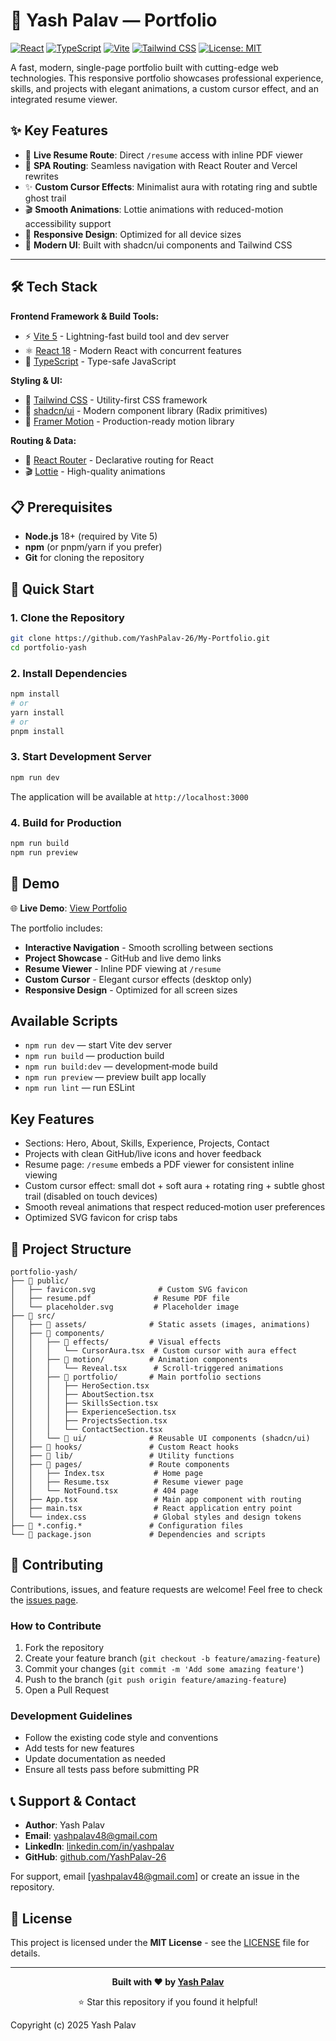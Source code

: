 # 🚀 Yash Palav — Portfolio

[![React](https://img.shields.io/badge/React-18-61DAFB?style=flat&logo=react)](https://reactjs.org/)
[![TypeScript](https://img.shields.io/badge/TypeScript-5.0-3178C6?style=flat&logo=typescript)](https://www.typescriptlang.org/)
[![Vite](https://img.shields.io/badge/Vite-5.0-646CFF?style=flat&logo=vite)](https://vitejs.dev/)
[![Tailwind CSS](https://img.shields.io/badge/Tailwind_CSS-3.0-38B2AC?style=flat&logo=tailwind-css)](https://tailwindcss.com/)
[![License: MIT](https://img.shields.io/badge/License-MIT-yellow.svg)](https://opensource.org/licenses/MIT)

A fast, modern, single-page portfolio built with cutting-edge web technologies. This responsive portfolio showcases professional experience, skills, and projects with elegant animations, a custom cursor effect, and an integrated resume viewer.

## ✨ Key Features

- 🎯 **Live Resume Route**: Direct `/resume` access with inline PDF viewer
- 🧭 **SPA Routing**: Seamless navigation with React Router and Vercel rewrites
- ✨ **Custom Cursor Effects**: Minimalist aura with rotating ring and subtle ghost trail
- 🎬 **Smooth Animations**: Lottie animations with reduced-motion accessibility support
- 📱 **Responsive Design**: Optimized for all device sizes
- 🎨 **Modern UI**: Built with shadcn/ui components and Tailwind CSS

---

## 🛠️ Tech Stack

**Frontend Framework & Build Tools:**
- ⚡ [Vite 5](https://vitejs.dev/) - Lightning-fast build tool and dev server
- ⚛️ [React 18](https://reactjs.org/) - Modern React with concurrent features
- 🔷 [TypeScript](https://www.typescriptlang.org/) - Type-safe JavaScript

**Styling & UI:**
- 💎 [Tailwind CSS](https://tailwindcss.com/) - Utility-first CSS framework
- 🧩 [shadcn/ui](https://ui.shadcn.com/) - Modern component library (Radix primitives)
- 🎨 [Framer Motion](https://www.framer.com/motion/) - Production-ready motion library

**Routing & Data:**
- 🧭 [React Router](https://reactrouter.com/) - Declarative routing for React
- 🎬 [Lottie](https://lottiefiles.com/) - High-quality animations

## 📋 Prerequisites

- **Node.js** 18+ (required by Vite 5)
- **npm** (or pnpm/yarn if you prefer)
- **Git** for cloning the repository

## 🚀 Quick Start

### 1. Clone the Repository
```bash
git clone https://github.com/YashPalav-26/My-Portfolio.git
cd portfolio-yash
```

### 2. Install Dependencies
```bash
npm install
# or
yarn install
# or
pnpm install
```

### 3. Start Development Server
```bash
npm run dev
```

The application will be available at `http://localhost:3000`

### 4. Build for Production
```bash
npm run build
npm run preview
```

## 📱 Demo

🌐 **Live Demo**: [View Portfolio](https://your-portfolio-url.vercel.app) 

The portfolio includes:
- **Interactive Navigation** - Smooth scrolling between sections
- **Project Showcase** - GitHub and live demo links
- **Resume Viewer** - Inline PDF viewing at `/resume`
- **Custom Cursor** - Elegant cursor effects (desktop only)
- **Responsive Design** - Optimized for all screen sizes

## Available Scripts
- `npm run dev` — start Vite dev server
- `npm run build` — production build
- `npm run build:dev` — development‑mode build
- `npm run preview` — preview built app locally
- `npm run lint` — run ESLint

## Key Features
- Sections: Hero, About, Skills, Experience, Projects, Contact
- Projects with clean GitHub/live icons and hover feedback
- Resume page: `/resume` embeds a PDF viewer for consistent inline viewing
- Custom cursor effect: small dot + soft aura + rotating ring + subtle ghost trail (disabled on touch devices)
- Smooth reveal animations that respect reduced‑motion user preferences
- Optimized SVG favicon for crisp tabs

## 📁 Project Structure

```
portfolio-yash/
├── 📂 public/
│   ├── favicon.svg              # Custom SVG favicon
│   ├── resume.pdf              # Resume PDF file
│   └── placeholder.svg         # Placeholder image
├── 📂 src/
│   ├── 📂 assets/              # Static assets (images, animations)
│   ├── 📂 components/
│   │   ├── 📂 effects/         # Visual effects
│   │   │   └── CursorAura.tsx  # Custom cursor with aura effect
│   │   ├── 📂 motion/          # Animation components
│   │   │   └── Reveal.tsx      # Scroll-triggered animations
│   │   ├── 📂 portfolio/       # Main portfolio sections
│   │   │   ├── HeroSection.tsx
│   │   │   ├── AboutSection.tsx
│   │   │   ├── SkillsSection.tsx
│   │   │   ├── ExperienceSection.tsx
│   │   │   ├── ProjectsSection.tsx
│   │   │   └── ContactSection.tsx
│   │   └── 📂 ui/              # Reusable UI components (shadcn/ui)
│   ├── 📂 hooks/               # Custom React hooks
│   ├── 📂 lib/                 # Utility functions
│   ├── 📂 pages/               # Route components
│   │   ├── Index.tsx           # Home page
│   │   ├── Resume.tsx          # Resume viewer page
│   │   └── NotFound.tsx        # 404 page
│   ├── App.tsx                 # Main app component with routing
│   ├── main.tsx                # React application entry point
│   └── index.css               # Global styles and design tokens
├── 📄 *.config.*               # Configuration files
└── 📄 package.json             # Dependencies and scripts
```

## 🤝 Contributing

Contributions, issues, and feature requests are welcome! Feel free to check the [issues page](../../issues).

### How to Contribute
1. Fork the repository
2. Create your feature branch (`git checkout -b feature/amazing-feature`)
3. Commit your changes (`git commit -m 'Add some amazing feature'`)
4. Push to the branch (`git push origin feature/amazing-feature`)
5. Open a Pull Request

### Development Guidelines
- Follow the existing code style and conventions
- Add tests for new features
- Update documentation as needed
- Ensure all tests pass before submitting PR

## 📞 Support & Contact

- **Author**: Yash Palav
- **Email**: [yashpalav48@gmail.com](mailto:yashpalav48@gmail.com)
- **LinkedIn**: [linkedin.com/in/yashpalav](https://linkedin.com/in/yashpalav)
- **GitHub**: [github.com/YashPalav-26](https://github.com/YashPalav-26)

For support, email [yashpalav48@gmail.com] or create an issue in the repository.

## 📄 License

This project is licensed under the **MIT License** - see the [LICENSE](LICENSE) file for details.

---

<div align="center">

**Built with ❤️ by [Yash Palav](https://github.com/YashPalav-26)**

⭐ Star this repository if you found it helpful!

</div>

Copyright (c) 2025 Yash Palav
